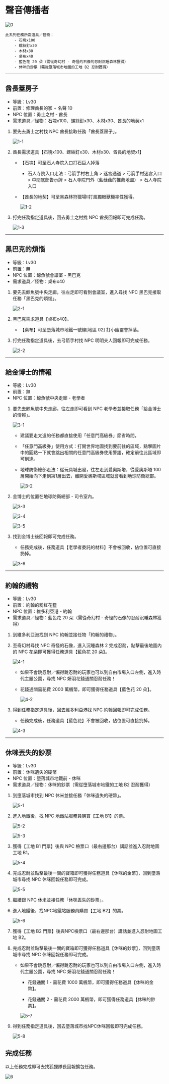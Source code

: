 # 聲音傳播者

![0](0.png)

```text
此系列任務所需道具／怪物：
    - 石塊x100
    - 螺絲釘x30
    - 木材x30
    - 桌布x40
    - 藍色花 20 朵（需從奇幻村 - 奇怪的石像的忍耐沉睡森林獲得）
    - 休咪的鈔票（需從墮落城市地鐵的工地 B2 忍耐獲得）
```

---

## 酋長蓋房子

- 等級：Lv30
- 前置：修理酋長的家 + 名聲 10
- NPC 位置：勇士之村 - 酋長
- 需求道具／怪物：石塊x100、螺絲釘x30、木材x30、酋長的地契x1

1. 要先去勇士之村找 NPC 酋長接取任務「酋長蓋房子」。

    ![1-1](1-1.png)

2. 酋長需求道具【石塊x100、螺絲釘x30、木材x30、酋長的地契x1】

    - 【石塊】可至石人寺院入口打石巨人掉落

        - 石人寺院入口走法：弓箭手村右上角 > 迷宮通道  > 弓箭手村迷宮入口 > 中間底部告示牌 >  石人寺院門外（藍菇菇的推薦地圖） > 石人寺院入口

    - 【酋長的地契】可至黑森林狩獵場II打風獨眼獸機率性獲得。

        ![1-2](1-2.png)

3. 打完任務指定道具後，回去勇士之村找 NPC 酋長回報即可完成任務。

    ![1-3](1-3.png)

---

## 黑巴克的煩惱

- 等級：Lv30
- 前置：無
- NPC 位置：鯨魚號會議室 - 黑巴克
- 需求道具／怪物：桌布x40

1. 要先去鯨魚號中央走廊，往左走即可看到會議室，進入尋找 NPC 黑巴克接取任務「黑巴克的煩惱」。

    ![2-1](2-1.png)

2. 黑巴克需求道具【桌布x40】。

    - 【桌布】可至墮落城市地鐵一號線[地區 02] 打小幽靈會掉落。

3. 打完任務指定道具後，去弓箭手村找 NPC 明明夫人回報即可完成任務。

    ![2-2](2-2.png)

---

## 給金博士的情報

- 等級：Lv30
- 前置：無
- NPC 位置：鯨魚號中央走廊 - 老學者

1. 要先去鯨魚號中央走廊，往左走即可看到 NPC 老學者並接取任務「給金博士的情報」。

    ![3-1](3-1.png)

    - 建議要走太遠的任務都直接使用「任意門高級券」節省時間，
    - 「任意門高級券」使用方式：打開世界地圖找到要前往的區域，點擊圖片中的圓點一下就會跳出相關的任意門高級券使用警語，確定前往此區域即可到達。
    - 地球防衛總部走法：從玩具城出發，往左走到愛奧斯塔，從愛奧斯塔 100 層開始向下走到第1層出去，離開愛奧斯塔區域就會看到地球防衛總部。

        ![3-2](3-2.png)

2. 金博士的位置在地球防衛總部 - 司令室內。

    ![3-3](3-3.png)

    ![3-4](3-4.png)

    ![3-5](3-5.png)

3. 找到金博士後回報即可完成任務。

    - 任務完成後，任務道具【老學者委託的材料】不會被回收，佔位置可直接扔掉。

    ![3-6](3-6.png)

---

## 約翰的禮物

- 等級：Lv30
- 前置：約翰的粉紅花籃
- NPC 位置：維多利亞港 - 約翰
- 需求道具／怪物：藍色花 20 朵（需從奇幻村 - 奇怪的石像的忍耐沉睡森林獲得）

1. 到維多利亞港找到 NPC 約翰並接任物「約翰的禮物」。

2. 至奇幻村尋找 NPC 奇怪的石像，進入沉睡森林 2 完成忍耐，點擊最後地圖內的 NPC 花朵即可獲得任務道具【藍色花 20 朵】。

    ![4-1](4-1.png)

    - 如果不會跳忍耐／懶得跳忍耐的玩家也可以到自由市場入口左側，進入時代主題公園，尋找 NPC 妍羽花錢通關忍耐任務！

    - 花錢通關需花費 2000 萬楓幣，即可獲得任務道具【藍色花 20 朵】。

        ![4-2](4-2.png)

3. 得到任務指定道具後，回去維多利亞港找 NPC 約翰回報即可完成任務。

   - 任務完成後，任務道具【藍色花】不會被回收，佔位置可直接扔掉。

   ![4-3](4-3.png)

---

## 休咪丟失的鈔票

- 等級：Lv30
- 前置：休咪遺失的硬幣
- NPC 位置：墮落城市地鐵前 - 休咪
- 需求道具／怪物：休咪的鈔票（需從墮落城市地鐵的工地 B2 忍耐獲得）

1. 到墮落城市找到 NPC 休米並接任務「休咪遺失的硬幣」。

    ![5-1](5-1.png)

2. 進入地鐵後，找 NPC 地鐵站服務員購買【工地 B1】的票。

    ![5-2](5-2.png)

    ![5-3](5-3.png)

3. 獲得【工地 B1 門票】後與 NPC 檢票口（最右邊那台）講話並進入忍耐地圖工地 B1。

    ![5-4](5-4.png)

4. 完成忍耐並點擊最後一關的寶箱即可獲得任務道具【休咪的金幣】，回到墮落城市尋找 NPC 休咪回報任務即可完成。

    ![5-5](5-5.png)

5. 繼續跟 NPC 休米並接任務「休咪丟失的鈔票」。

6. 進入地鐵後，找NPC地鐵站服務員購買【工地 B2】的票。

    ![5-6](5-6.png)

7. 獲得【工地 B2 門票】後與NPC檢票口（最右邊那台）講話並進入忍耐地圖工地 B2。

8. 完成忍耐並點擊最後一關的寶箱即可獲得任務道具【休咪的鈔票】，回到墮落城市尋找 NPC 休咪回報任務即可完成。

    - 如果不會跳忍耐／懶得跳忍耐的玩家也可以到自由市場入口左側，進入時代主題公園，尋找 NPC 妍羽花錢通關忍耐任務！

        - 花錢通關 1 - 需花費 1000 萬楓幣，即可獲得任務道具【休咪的金幣】。

        - 花錢通關 2 - 需花費 2000 萬楓幣，即可獲得任務道具【休咪的鈔票】。

        ![5-7](5-7.png)

9. 得到任務指定道具後，回去墮落城市找NPC休咪回報即可完成任務。

    ![5-8](5-8.png)

## 完成任務

以上任務完成即可去找狐狸隊長回報擴包任務。

![6](6.png)

